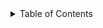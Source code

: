<!-- START doctoc generated TOC please keep comment here to allow auto update -->
<!-- DON'T EDIT THIS SECTION, INSTEAD RE-RUN doctoc TO UPDATE -->
<details><summary>Table of Contents</summary>

- [@jackdbd/stripe-utils](#jackdbdstripe-utils)
  - [Installation](#installation)
  - [API](#api)

<!-- END doctoc generated TOC please keep comment here to allow auto update -->

# @jackdbd/stripe-utils

Utility functions to work with Stripe.

## Installation

```sh
npm install @jackdbd/stripe-utils
```

## API

[API docs generated with TypeDoc](https://jackdbd.github.io/calderone/stripe-utils/)
